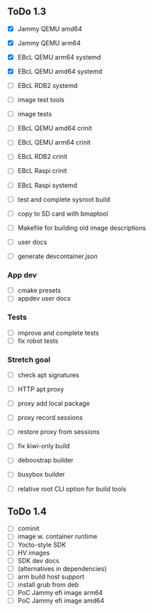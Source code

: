 ## ToDo 1.3

- [x] Jammy QEMU amd64
- [x] Jammy QEMU arm64
- [x] EBcL QEMU arm64 systemd
- [x] EBcL QEMU amd64 systemd

- [ ] EBcL RDB2 systemd

- [ ] image test tools
- [ ] image tests

- [ ] EBcL QEMU amd64 crinit
- [ ] EBcL QEMU arm64 crinit
- [ ] EBcL RDB2 crinit

- [ ] EBcL Raspi crinit
- [ ] EBcL Raspi systemd


- [ ] test and complete sysroot build

- [ ] copy to SD card with bmaptool

- [ ] Makefile for building old image descriptions

- [ ] user docs

- [ ] generate devcontainer.json

### App dev

- [ ] cmake presets 
- [ ] appdev user docs

### Tests

- [ ] improve and complete tests
- [ ] fix robot tests

### Stretch goal

- [ ] check apt signatures
- [ ] HTTP apt proxy
- [ ] proxy add local package
- [ ] proxy record sessions
- [ ] restore proxy from sessions

- [ ] fix kiwi-only build
- [ ] deboostrap builder
- [ ] busybox builder
- [ ] relative root CLI option for build tools

## ToDo 1.4

- [ ] cominit
- [ ] image w. container runtime
- [ ] Yocto-style SDK
- [ ] HV images
- [ ] SDK dev docs
- [ ] (alternatives in dependencies)
- [ ] arm build host support
- [ ] install grub from deb
- [ ] PoC Jammy efi image arm64
- [ ] PoC Jammy efi image amd64
